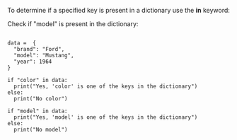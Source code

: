 To determine if a specified key is present in a dictionary use the **in** keyword:

Check if "model" is present in the dictionary:
```python.run

data =	{
  "brand": "Ford",
  "model": "Mustang",
  "year": 1964
}

if "color" in data:
  print("Yes, 'color' is one of the keys in the dictionary")
else:
  print("No color")

if "model" in data:
  print("Yes, 'model' is one of the keys in the dictionary")
else:
  print("No model")


```
